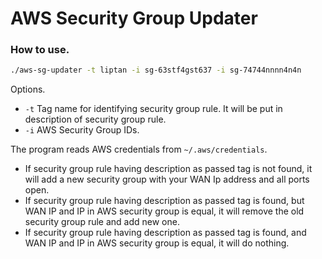# AWS Security Group Updater

### How to use.

```bash
./aws-sg-updater -t liptan -i sg-63stf4gst637 -i sg-74744nnnn4n4n
```

Options.
 - `-t` Tag name for identifying security group rule. It will be put in description of security group rule.
 - `-i` AWS Security Group IDs.


The program reads AWS credentials from `~/.aws/credentials`.

 - If security group rule having description as passed tag is not found, it will add a new security group with your WAN Ip address and all ports open.
 - If security group rule having description as passed tag is found, but WAN IP and IP in AWS security group is equal, it will remove the old security group rule and add new one.
 - If security group rule having description as passed tag is found, and WAN IP and IP in AWS security group is equal, it will do nothing.
